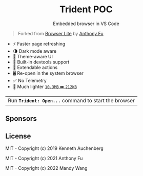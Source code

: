 <p align="center">
</p>

<h1 align="center">
Trident POC
</h1>
<p align="center">
Embedded browser in VS Code
</p>
<p align="center">
</h1>

> Forked from [Browser Lite](https://github.com/antfu/vscode-vite) by [Anthony Fu](https://github.com/antfu)

- ⚡️ Faster page refreshing
- 🌗 Dark mode aware
- 🎨 Theme-aware UI
- 🐞 Built-in devtools support
- 🔌 Extendable actions
- 🖥 Re-open in the system browser
- ✅ No Telemetry
- 🍃 Much lighter [`10.3MB` ➡️ `212KB`](https://user-images.githubusercontent.com/11247099/109819001-90a65a00-7c6e-11eb-8d82-465ec8b22eba.png)

<p align="center">
<table><tr><td>Run <b><code>Trident: Open...</code></b> command to start the browser</tr></td></table>
</p>



## Sponsors



## License

MIT - Copyright (c) 2019 Kenneth Auchenberg

MIT - Copyright (c) 2021 Anthony Fu

MIT - Copyright (c) 2022 Mandy Wang

